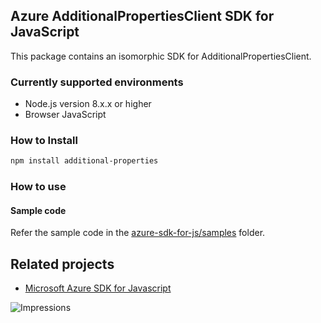 ## Azure AdditionalPropertiesClient SDK for JavaScript

This package contains an isomorphic SDK for AdditionalPropertiesClient.

### Currently supported environments

- Node.js version 8.x.x or higher
- Browser JavaScript

### How to Install

```bash
npm install additional-properties
```

### How to use

#### Sample code

Refer the sample code in the [azure-sdk-for-js/samples](https://github.com/Azure/azure-sdk-for-js/tree/master/samples) folder.

## Related projects

- [Microsoft Azure SDK for Javascript](https://github.com/Azure/azure-sdk-for-js)


![Impressions](https://azure-sdk-impressions.azurewebsites.net/api/impressions/azure-sdk-for-js%2Fsdk%2Fcdn%2Farm-cdn%2FREADME.png)